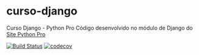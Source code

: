 # curso-django
Curso Django - Python Pro
Código desenvolvido no módulo de Django do [Site Python Pro](www.python.pro.br)

[![Build Status](https://travis-ci.org/WschmidtS/curso-django.svg?branch=master)](https://travis-ci.org/WschmidtS/curso-django)
[![codecov](https://codecov.io/gh/WschmidtS/curso-django/branch/master/graph/badge.svg)](https://codecov.io/gh/WschmidtS/curso-django)

